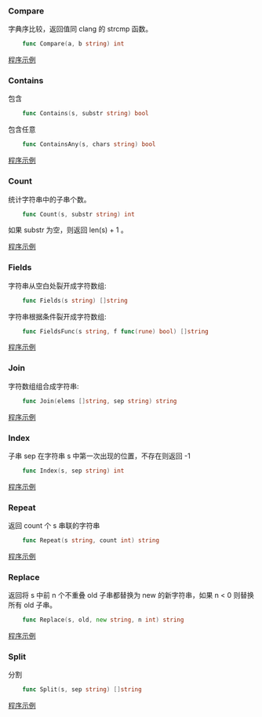 
### Compare

字典序比较，返回值同 clang 的 strcmp 函数。
```go
    func Compare(a, b string) int
```

[程序示例](03/Compare.go)


### Contains

包含
```go
    func Contains(s, substr string) bool
```

包含任意
```go
    func ContainsAny(s, chars string) bool
```

[程序示例](03/Contains.go)


### Count

统计字符串中的子串个数。
```go
    func Count(s, substr string) int
```
如果 substr 为空，则返回 len(s) + 1 。

[程序示例](03/Count.go)


### Fields

字符串从空白处裂开成字符数组:
```go
    func Fields(s string) []string
```

字符串根据条件裂开成字符数组:
```go
    func FieldsFunc(s string, f func(rune) bool) []string
```

[程序示例](03/Fields.go)


### Join

字符数组组合成字符串:
```go
    func Join(elems []string, sep string) string
```

[程序示例](03/Join.go)


### Index

子串 sep 在字符串 s 中第一次出现的位置，不存在则返回 -1
```go
    func Index(s, sep string) int
```

[程序示例](03/Index.go)


### Repeat

返回 count 个 s 串联的字符串
```go
    func Repeat(s string, count int) string
```

[程序示例](03/Repeat.go)


### Replace

返回将 s 中前 n 个不重叠 old 子串都替换为 new 的新字符串，如果 n < 0 则替换所有 old 子串。
```go
    func Replace(s, old, new string, n int) string
```

[程序示例](03/Replace.go)


### Split

分割
```go
    func Split(s, sep string) []string
```

[程序示例](03/Split.go)
